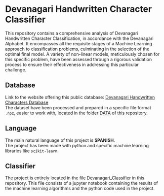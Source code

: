 # Devanagari Handwritten Character Classifier
This repository contains a comprehensive analysis of Devanagari Handwritten Character Classification, in accordance with the Devanagari Alphabet. It encompasses all the requisite stages of a Machine Learning approach to classification problems, culminating in the selection of the optimal final model. A variety of non-linear models, meticulously chosen for this specific problem, have been assessed through a rigorous validation process to ensure their effectiveness in addressing this particular challenge. 

## Database
Link to the website offering this public database: [Devanagari Handwritten Characters Database](https://archive.ics.uci.edu/dataset/389/devanagari+handwritten+character+dataset)  
The dataset have been processed and prepared in a specific file format `.npz`, easier to work with, located in the folder [DATA](https://github.com/lucasmg18/Devanagari-Classifier/tree/main/DATA) of this repository.  

## Language 
The main natural language of this project is __SPANISH__.  
The project has been made with python and specific machine learning libraries like `scikit-learn`.

## Classifier  
The project is entirely located in the file [Devanagari_Classifier](https://github.com/lucasmg18/Devanagari-Classifier/blob/main/Devanagari_Classifier.ipynb) in this repository. This file consists of a jupyter notebook containing the results of the machine learning algorithms and the python code used in the project.
